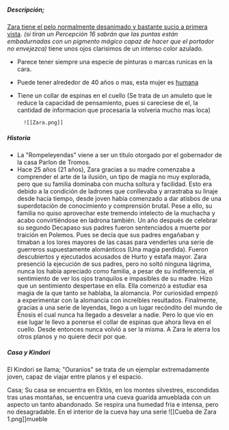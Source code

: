 ##### **Descripción**; 
<u>Zara tiene el pelo normalmente desanimado y bastante sucio a primera vista</u>. *(si tiran un Percepción 16 sabrán que las puntas están embadurnadas con un pigmento mágico capaz de hacer que el portador no envejezca)* tiene unos ojos clarisimos de un intenso color azulado.
- Parece tener siempre una especie de pinturas o marcas runicas en la cara.
- Puede tener alrededor de 40 años o mas, esta mujer es <u>humana</u>
- Tiene un collar de espinas en el cuello (Se trata de un amuleto que le reduce la capacidad de pensamiento, pues si careciese de el, la cantidad de informacion que procesaria la volveria mucho mas loca)

		![[Zara.png]] 

##### Historia 
- La "Rompeleyendas" viene a ser un título otorgado por el gobernador de la casa Parlon de Tromos. 
- Hace 25 años (21 años), Zara gracias a su madre comenzaba a comprender el arte de la ilusión, un tipo de magia no muy explorada, pero que su familia dominaba con mucha soltura y facilidad. Esto era debido a la condición de ladrones que conllevaba y arrastraba su linaje desde hacía tiempo, desde joven había comenzado a dar atisbos de una superdotación de conocimiento y comprensión brutal.
	  Pese a ello, su familia no quiso aprovechar este tremendo intelecto de la muchacha y acabo convirtiéndose en ladrona también. Un año después de celebrar su segundo Decapaso sus padres fueron sentenciados a muerte por traición en Polemos. Pues se decía que sus padres engañaban y timaban a los lores mayores de las casas para venderles una serie de guerreros supuestamente alománticos (Una magia perdida). Fueron descubiertos y ejecutados acusados de Hurto y estafa mayor. 
	  Zara presenció la ejecución de sus padres, pero no soltó ninguna lágrima, nunca los había apreciado como familia, a pesar de su indiferencia, el sentimiento de ver los ojos tranquilos e impasibles de su madre. Hizo que un sentimiento despertase en ella. Ella comenzó a estudiar esa magia de la que tanto se hablaba, la alomancia. Por curiosidad empezó a experimentar con la alomancia con increíbles resultados.
	  Finalmente, gracias a una serie de leyendas, llego a un lugar recóndito del mundo de Énosis el cual nunca ha llegado a desvelar a nadie. Pero lo que vio en ese lugar le llevo a ponerse el collar de espinas que ahora lleva en el cuello. Desde entonces nunca volvió a ser la misma.
	  A Zara le aterra los otros planos y no quiere decir por que.

##### Casa y Kindori

El Kindori se llama; "Ouranios" se trata de un ejemplar extremadamente joven, capaz de viajar entre planos y el espacio. 

Casa; Su casa se encuentra en Ektós, en los montes silvestres, escondidas tras unas montañas, se encuentra una cueva guarida amueblada con un aspecto un tanto abandonado. Se respira una humedad fria e intensa, pero no desagradable. En el interior de la cueva hay una serie ![[Cueba de Zara 1.png]]mueble 
